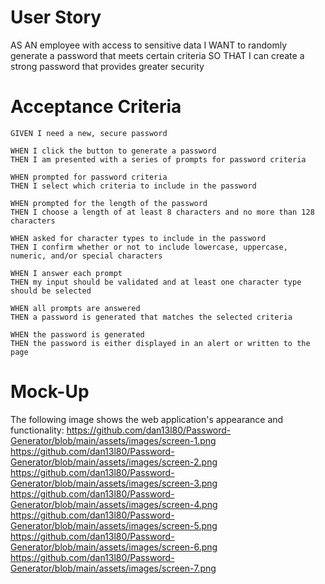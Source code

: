 # User Story
AS AN employee with access to sensitive data
I WANT to randomly generate a password that meets certain criteria
SO THAT I can create a strong password that provides greater security

# Acceptance Criteria
    GIVEN I need a new, secure password
    
    WHEN I click the button to generate a password
    THEN I am presented with a series of prompts for password criteria

    WHEN prompted for password criteria
    THEN I select which criteria to include in the password

    WHEN prompted for the length of the password
    THEN I choose a length of at least 8 characters and no more than 128 characters

    WHEN asked for character types to include in the password
    THEN I confirm whether or not to include lowercase, uppercase, numeric, and/or special characters

    WHEN I answer each prompt
    THEN my input should be validated and at least one character type should be selected

    WHEN all prompts are answered
    THEN a password is generated that matches the selected criteria

    WHEN the password is generated
    THEN the password is either displayed in an alert or written to the page

# Mock-Up
The following image shows the web application's appearance and functionality:
https://github.com/dan13l80/Password-Generator/blob/main/assets/images/screen-1.png
https://github.com/dan13l80/Password-Generator/blob/main/assets/images/screen-2.png
https://github.com/dan13l80/Password-Generator/blob/main/assets/images/screen-3.png
https://github.com/dan13l80/Password-Generator/blob/main/assets/images/screen-4.png
https://github.com/dan13l80/Password-Generator/blob/main/assets/images/screen-5.png
https://github.com/dan13l80/Password-Generator/blob/main/assets/images/screen-6.png
https://github.com/dan13l80/Password-Generator/blob/main/assets/images/screen-7.png



